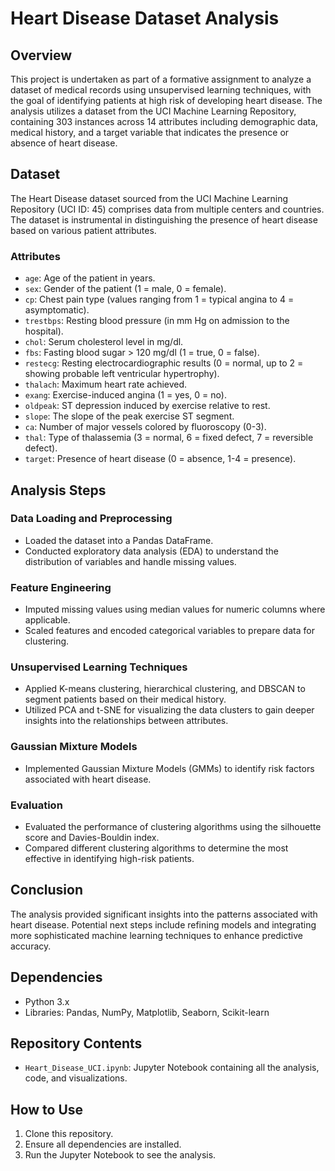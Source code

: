 # Heart Disease Dataset Analysis

## Overview
This project is undertaken as part of a formative assignment to analyze a dataset of medical records using unsupervised learning techniques, with the goal of identifying patients at high risk of developing heart disease. The analysis utilizes a dataset from the UCI Machine Learning Repository, containing 303 instances across 14 attributes including demographic data, medical history, and a target variable that indicates the presence or absence of heart disease.

## Dataset
The Heart Disease dataset sourced from the UCI Machine Learning Repository (UCI ID: 45) comprises data from multiple centers and countries. The dataset is instrumental in distinguishing the presence of heart disease based on various patient attributes.

### Attributes
- `age`: Age of the patient in years.
- `sex`: Gender of the patient (1 = male, 0 = female).
- `cp`: Chest pain type (values ranging from 1 = typical angina to 4 = asymptomatic).
- `trestbps`: Resting blood pressure (in mm Hg on admission to the hospital).
- `chol`: Serum cholesterol level in mg/dl.
- `fbs`: Fasting blood sugar > 120 mg/dl (1 = true, 0 = false).
- `restecg`: Resting electrocardiographic results (0 = normal, up to 2 = showing probable left ventricular hypertrophy).
- `thalach`: Maximum heart rate achieved.
- `exang`: Exercise-induced angina (1 = yes, 0 = no).
- `oldpeak`: ST depression induced by exercise relative to rest.
- `slope`: The slope of the peak exercise ST segment.
- `ca`: Number of major vessels colored by fluoroscopy (0-3).
- `thal`: Type of thalassemia (3 = normal, 6 = fixed defect, 7 = reversible defect).
- `target`: Presence of heart disease (0 = absence, 1-4 = presence).

## Analysis Steps
### Data Loading and Preprocessing
- Loaded the dataset into a Pandas DataFrame.
- Conducted exploratory data analysis (EDA) to understand the distribution of variables and handle missing values.

### Feature Engineering
- Imputed missing values using median values for numeric columns where applicable.
- Scaled features and encoded categorical variables to prepare data for clustering.

### Unsupervised Learning Techniques
- Applied K-means clustering, hierarchical clustering, and DBSCAN to segment patients based on their medical history.
- Utilized PCA and t-SNE for visualizing the data clusters to gain deeper insights into the relationships between attributes.

### Gaussian Mixture Models
- Implemented Gaussian Mixture Models (GMMs) to identify risk factors associated with heart disease.

### Evaluation
- Evaluated the performance of clustering algorithms using the silhouette score and Davies-Bouldin index.
- Compared different clustering algorithms to determine the most effective in identifying high-risk patients.

## Conclusion
The analysis provided significant insights into the patterns associated with heart disease. Potential next steps include refining models and integrating more sophisticated machine learning techniques to enhance predictive accuracy.

## Dependencies
- Python 3.x
- Libraries: Pandas, NumPy, Matplotlib, Seaborn, Scikit-learn

## Repository Contents
- `Heart_Disease_UCI.ipynb`: Jupyter Notebook containing all the analysis, code, and visualizations.

## How to Use
1. Clone this repository.
2. Ensure all dependencies are installed.
3. Run the Jupyter Notebook to see the analysis.

